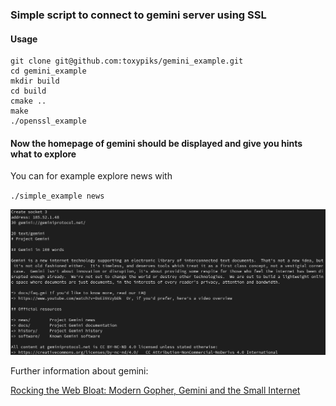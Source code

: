 ### Simple script to connect to gemini server using SSL

#### Usage

```
git clone git@github.com:toxypiks/gemini_example.git
cd gemini_example
mkdir build
cd build
cmake ..
make
./openssl_example
```

#### Now the homepage of gemini should be displayed and give you hints what to explore

You can for example explore news with

`./simple_example news`

![Alt text](screenshot_gemini.png)

Further information about gemini:

[Rocking the Web Bloat: Modern Gopher, Gemini and the Small Internet](https://media.ccc.de/v/mch2022-83-rocking-the-web-bloat-modern-gopher-gemini-and-the-small-internet)
